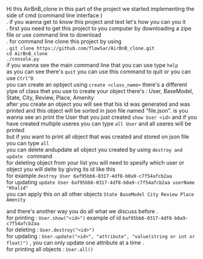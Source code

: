 
Hi this AirBnB_clone in this part of the project we started implementing the side of cmd (command line interface ) </br>.
if you wanna get to know this project and test let's how you can you it </br>.
first you need to get this project to you computer by downloading a zipe file or use command line to download </br>.
for command line clone this project by using</br>.
 `git clone https://github.com/flowSar/AirBnB_clone.git`</br>
 `cd AirBnB_clone`</br>
 `./console.py`</br>
if you wanna see the main command line that you can use type `help` </br>
as you can see there's `quit` you can use this command to quit or you can use `Ctrl^D` </br>
you can create an opbject using `create <class_name>`
there's a different ytpe of class thet you use to create your object there's : User, BaseModel, State, City, Review, Place, Amenity </br>
after you create an object you will see that his id was generated and was printed and this object will be sorted in json file named "file.json".
is you wanna see an print the User that you just created `show User <id>` and if you have created multiple useres you can type `all User` and all useres will be printed</br>
but if you want to print all object that was created and stored on json file you can type `all` </br>
you can delete andupdate all object you created by using `destroy and update ` command </br>
for deleting object from your list you will need to spesify which user or object you will delte by giving its id like this </br>
for example `destroy User 6af95bb6-0317-4df8-b0a9-c7f54afcb2aa` </br>
for updating `update User 6af95bb6-0317-4df8-b0a9-c7f54afcb2aa userName "Khalid"` </br>
you can apply this on all other objects `State BaseModel City Review Place Amenity`

and there's another way you do all what we discuss before . </br>
for printing : `User.show("<id>")` example of id `6af95bb6-0317-4df8-b0a9-c7f54afcb2aa` </br>
for deleting : `User.destroy("<id>")` </br>
for updating : `User.update("<id>", "attribute", "value(string or int or float)")` , you can only update one attribute at a time .</br>
for printing all objects : `User.all()`



